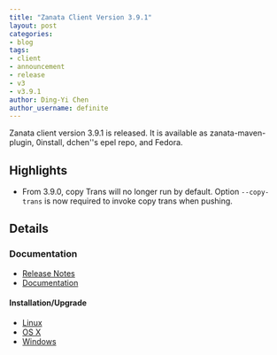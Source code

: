 ```yaml
---
title: "Zanata Client Version 3.9.1"
layout: post
categories:
- blog
tags:
- client
- announcement
- release
- v3
- v3.9.1
author: Ding-Yi Chen
author_username: definite
---
```


Zanata client version 3.9.1 is released.
It is available as zanata-maven-plugin, 0install, dchen''s epel repo, and Fedora.

## Highlights
* From 3.9.0, copy Trans will no longer run by default.
  Option `--copy-trans` is now required to invoke copy trans when pushing.

## Details
### Documentation
* [Release Notes](http://docs.zanata.org/projects/zanata-client/en/release/release-notes/)
* [Documentation](http://docs.zanata.org/projects/zanata-client/en/release/)

#### Installation/Upgrade
* [Linux](http://docs.zanata.org/projects/zanata-client/en/release/installation/linux-installation/)
* [OS X](http://docs.zanata.org/projects/zanata-client/en/release/installation/osx-installation/)
* [Windows](http://docs.zanata.org/projects/zanata-client/en/release/installation/windows-installation/)

